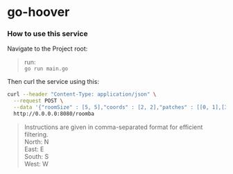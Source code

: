 # go-hoover

### How to use this service 
Navigate to the Project root:
> run:\
> ``go run main.go``

Then curl the service using this:
```bash
curl --header "Content-Type: application/json" \
  --request POST \
  --data '{"roomSize" : [5, 5],"coords" : [2, 2],"patches" : [[0, 1],[3, 1],[2, 0]],"instructions" : "N,N,W,S,S,S,W,N"}' \
  http://0.0.0.0:8080/roomba
```

> Instructions are given in comma-separated format for efficient filtering.\
> North: N\
> East:  E\
> South: S\
> West:  W


```go

```
